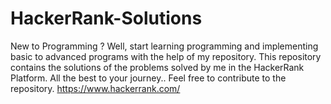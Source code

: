 # HackerRank-Solutions
New to Programming ?
Well, start learning programming and implementing basic to advanced programs with the help of my repository.
This repository contains the solutions of the problems solved by me in the HackerRank Platform.
All the best to your journey..
Feel free to contribute to the repository.
https://www.hackerrank.com/
